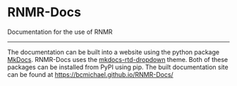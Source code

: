 # RNMR-Docs
Documentation for the use of RNMR

---

The documentation can be built into a website using the python package [MkDocs](https://www.mkdocs.org).
RNMR-Docs uses the [mkdocs-rtd-dropdown](https://github.com/cjsheets/mkdocs-rtd-dropdown) theme.
Both of these packages can be installed from PyPI using pip. The built documentation site can be found at
https://bcmichael.github.io/RNMR-Docs/

